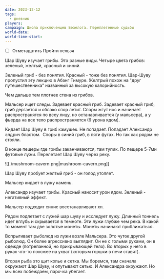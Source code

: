 ```yaml
---
date: 2023-12-12
tags:
  - дневник
players: 
campaign: Школа приключенцев Безелота. Переплетенные судьбы
world-date: 
world-time-start: 
---
```


- [ ] Отметадатить
Пройти нельзя

Шар Шуву изучает грибы. Это разные виды. Четыре цвета грибов: зеленый, желтый, красный и синий.

Зеленый гриб - без понятия. Красный - тоже без понятия. Шар-Шуву пропустил эту лекцию в Абанг Тимуре. Желтрый похож на "друг путешественника" названный за высокую калорийность.

Чем дальше тем плотнее стена из грибов.

Мальсер ищет следы. Задевает красный гриб. Задевает красный гриб, гриб дергается и облако спор летит. Споры жгут нос и начинает распространятся по всеу лицу, но останавливается (у мальсера), а у фьерда на все тело распространяется (6 урона ядом).

Кидает Шар Шуву в гриб камушек. Не попадает. Попадает Александр элдрич бластом.  Споры в синий гриб, в пяти футах. Но так как рядом не стояли.

В конце пещеры где грибы заканчиваются, там тупик. По пещере 5-7ми футовые лужи. Перелетает Шар Шуву через реку.

![[./mushroom-cavern.png|mushroom-cavern.png]]

Шар Шуву пробует желтый гриб - он голод утоляет.

Мальсер кидает в лужу камень.

Александр изучает грибы. Красный наносит урон ядом. Зеленый - негативный эффект.

Мальсер подходит синие восстанавливают хп.

Рядом подлетает с лужей шар шуву и исследует лужу. Длинный тоннель идет вглубь и скрывается в темноте. Эти лужи глубже чем река. В какой то момент там две золотые монеты. Монеты начинают приближаться.

Вспрыгивает рыболюд из лужи возле Мальсера. Это чуток другой рыболюд. Он более агрессивно выглядит. Он не с голыми руками, он в одежде (потрепанной, но прикрывающей тело). Во вторых у него в руках что-то похожее на ухват (которым горшки в печи ставят).

Вторая рыба это щит копье и сетка. Мы боремся, там сначала окружают Шар Шуву, и опутывают сетью. И Александра окружают. Но мы всех побеждаем, парочка убегает.
